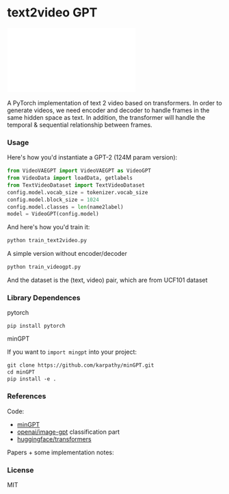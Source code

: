
# text2video GPT

![text2video](text2video.pdf)

A PyTorch implementation of text 2 video based on transformers. In order to generate videos, we need encoder and decoder to handle frames in the same hidden space as text. In addition, the transformer will handle the temporal & sequential relationship between frames.


### Usage

Here's how you'd instantiate a GPT-2 (124M param version):

```python
from VideoVAEGPT import VideoVAEGPT as VideoGPT
from VideoData import loadData, getlabels
from TextVideoDataset import TextVideoDataset
config.model.vocab_size = tokenizer.vocab_size
config.model.block_size = 1024
config.model.classes = len(name2label)
model = VideoGPT(config.model)
```

And here's how you'd train it:

```python
python train_text2video.py
```

A simple version without encoder/decoder
```python
python train_videogpt.py
```

And the dataset is the (text, video) pair, which are from UCF101 dataset

### Library Dependences
pytorch
```
pip install pytorch
```
minGPT

If you want to `import mingpt` into your project:

```
git clone https://github.com/karpathy/minGPT.git
cd minGPT
pip install -e .
```


### References

Code:

- [minGPT](https://github.com/karpathy/minGPT.git)
- [openai/image-gpt](https://github.com/openai/image-gpt) classification part
- [huggingface/transformers](https://github.com/huggingface/transformers)

Papers + some implementation notes:

### License

MIT
